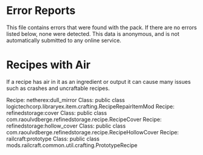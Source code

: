 # Error Reports

This file contains errors that were found with the pack. If there are no errors
listed below, none were detected. This data is anonymous, and is not
automatically submitted to any online service.

# Recipes with Air

If a recipe has air in it as an ingredient or output it can cause many issues
such as crashes and uncraftable recipes.

Recipe: netherex:dull_mirror Class: public class logictechcorp.libraryex.item.crafting.RecipeRepairItemMod
Recipe: refinedstorage:cover Class: public class com.raoulvdberge.refinedstorage.recipe.RecipeCover
Recipe: refinedstorage:hollow_cover Class: public class com.raoulvdberge.refinedstorage.recipe.RecipeHollowCover
Recipe: railcraft:prototype Class: public class mods.railcraft.common.util.crafting.PrototypeRecipe